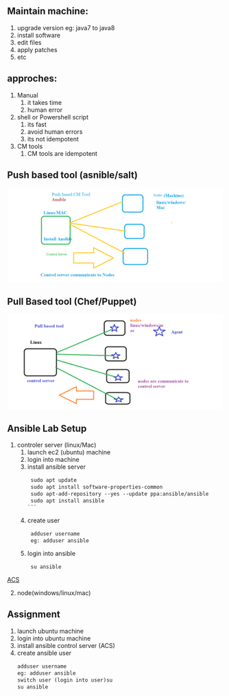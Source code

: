 ## Maintain machine:
   1. upgrade version  eg: java7 to java8 
   2. install software
   3. edit files
   4. apply patches
   5. etc 
## approches:
   1. Manual 
      1. it takes time
      2. human error
   2. shell or Powershell script
      1. its fast
      2. avoid human errors
      3. its not idempotent
   3. CM tools 
      1. CM tools are idempotent 
## Push based tool (asnible/salt)
   ![Ansible](images/Push.png)
## Pull Based tool (Chef/Puppet)
   ![Chef](images/Pull.png)

## Ansible Lab Setup
   1. controler server (linux/Mac)
      1. launch ec2 (ubuntu) machine
      2. login into machine
      3. install ansible server
           ````
            sudo apt update
            sudo apt install software-properties-common
            sudo apt-add-repository --yes --update ppa:ansible/ansible
            sudo apt install ansible
          ```
      4. create user 
         ```
          adduser username
          eg: adduser ansible 
         ```
      5. login into ansible
         ```
          su ansible
         ```
[ACS](https://docs.ansible.com/ansible/latest/installation_guide/intro_installation.html#installing-ansible-on-ubuntu)

   2. node(windows/linux/mac)



## Assignment
   1. launch ubuntu machine
   2. login into ubuntu machine 
   3. install ansible control server (ACS)
   4. create ansible user
      ```
      adduser username
      eg: adduser ansible 
      switch user (login into user)su
      su ansible
      ```